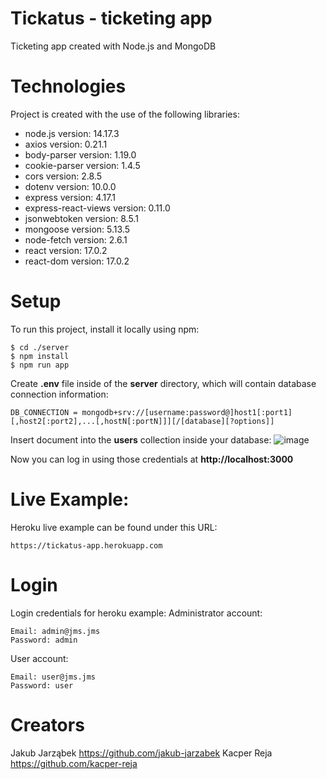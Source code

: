 # Tickatus - ticketing app
Ticketing app created with Node.js and MongoDB

# Technologies
Project is created with the use of the following libraries:
* node.js version: 14.17.3
* axios version: 0.21.1
* body-parser version: 1.19.0
* cookie-parser version: 1.4.5
* cors version: 2.8.5
* dotenv version: 10.0.0
* express version: 4.17.1
* express-react-views version: 0.11.0
* jsonwebtoken version: 8.5.1
* mongoose version: 5.13.5
* node-fetch version: 2.6.1
* react version: 17.0.2
* react-dom version: 17.0.2

# Setup
To run this project, install it locally using npm:

```
$ cd ./server
$ npm install
$ npm run app
```

Create **.env** file inside of the **server** directory, which will contain database connection information:
```
DB_CONNECTION = mongodb+srv://[username:password@]host1[:port1][,host2[:port2],...[,hostN[:portN]]][/[database][?options]]

```

Insert document into the **users** collection inside your database:
![image](https://drive.google.com/uc?export=view&id=1IPQcon-9HhmN3ZmM0wKwlS-DJNwuYAwj)

Now you can log in using those credentials at **http://localhost:3000**


# Live Example:
Heroku live example can be found under this URL:

```
https://tickatus-app.herokuapp.com
```
# Login
Login credentials for heroku example:
Administrator account:

```
Email: admin@jms.jms
Password: admin
```
User account:

```
Email: user@jms.jms
Password: user
```

# Creators

Jakub Jarząbek https://github.com/jakub-jarzabek
Kacper Reja https://github.com/kacper-reja
